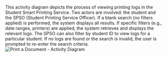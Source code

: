 This activity diagram depicts the process of viewing printing logs in the Student Smart Printing Service. Two actors are involved: the student and the SPSO (Student Printing Service Officer). If a blank search (no filters applied) is performed, the system displays all results. If specific filters (e.g., date ranges, printers) are applied, the system retrieves and displays the relevant logs. The SPSO can also filter by student ID to view logs for a particular student. If no logs are found or the search is invalid, the user is prompted to re-enter the search criteria.
![Print a Document - Activity Diagram](View_Student_Printing_Logs.png)

